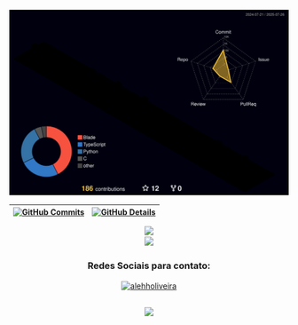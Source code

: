![Status](./profile-3d-contrib/profile-night-rainbow.svg)

| [![GitHub Commits](http://github-profile-summary-cards.vercel.app/api/cards/productive-time?username=alehholiveira&theme=dracula&utcOffset=-3)](https://github.com/vn7n24fzkq/github-profile-summary-cards) | [![GitHub Details](http://github-profile-summary-cards.vercel.app/api/cards/profile-details?username=alehholiveira&theme=dracula)](https://github.com/vn7n24fzkq/github-profile-summary-cards) |  
| ----------- | ----------- |

<div align="center">
  <a href="https://skillicons.dev">
    <img src="https://skillicons.dev/icons?i=javascript,typescript,css,html,react,tailwind,python,java,php,c,spring,laravel,nodejs,docker,postgres"/>
    <br />
    <img src="https://skillicons.dev/icons?i=mysql,linux,angular,aws,flask,next"/>
  </a>
  <br />
</div>
<h3 align="center">Redes Sociais para contato:</h3>
<p align="center">
<a href="https://linkedin.com/in/alehholiveira" target="blank"><img align="center" src="https://raw.githubusercontent.com/rahuldkjain/github-profile-readme-generator/master/src/images/icons/Social/linked-in-alt.svg" alt="alehholiveira" height="30" width="40" /></a>
</p>

##

<div align="center">
  <img src="https://github-profile-trophy.vercel.app/?username=alehholiveira&row=1&column=6&theme=dracula&margin-w=15&margin-h=15" />
</div>
